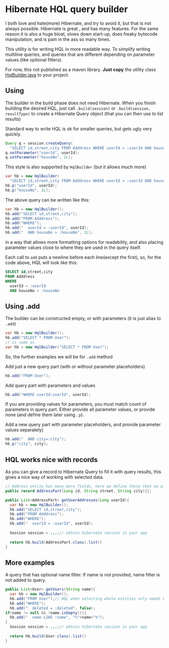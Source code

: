 # Hibernate HQL query builder
I both love and hate(more) Hibernate, and try to avoid it, but that is not always possible. Hibernate is great , and has many features. For the same reason it is also a huge bloat, slows down start-up, does freaky bytecode manipulation, and is pain in the ass so many times. 

This utility is for writing HQL in more readable way. To simplify writing multiline queries, and queries that are different depending on parameter values (like optional filters).

For now, this not published as a maven library. **Just copy** the utility class [HqlBuilder.java](src/main/java/hr/hrg/hql/HqlBuilder.java)  to your project.

## Using

The builder in the build phase does not need Hibernate. When you finish building the desired HQL, just call `.build(session)` or `.build(session, resultType)` to create a Hibernate Query object (that you can then use to list results) 



Standard way to write HQL is ok for smaller queries, but gets ugly very quickly.

```java
Query q = session.createQuery(
  "SELECT id,street,city FROM Adddress WHERE userId = :userId AND houseNo > :houseNo")
q.setParameter("userId", userId);
q.setParameter("houseNo", 2L);
```



This style is also supported by `HqlBuilder` (but it allows much more)

```java
var hb = new HqlBuilder(
  "SELECT id,street,city FROM Adddress WHERE userId = :userId AND houseNo > :houseNo");
hb.p("userId", userId);
hb.p("houseNo", 2L);
```

The above query can be written like this:

```java
var hb = new HqlBuilder();
hb.add("SELECT id,street,city");
hb.add("FROM Adddress");
hb.add("WHERE");
hb.add("  userId = :userId", userId);
hb.add("  AND houseNo > :houseNo", 2L);
```

in a way that allows more formatting options for readability, and also placing parameter values close to where they are used in the query itself. 

Each call to `add` puts a newline before each line(except the first), so, for the code above, HQL will look like this:

```sql
SELECT id,street,city
FROM Adddress
WHERE
  userId = :userId
  AND houseNo > :houseNo  
```



## Using .add

The builder can be constructed empty, or with parameters (it is just alias to `.add`)

```java
var hb = new HqlBuilder();
hb.add("SELECT * FROM User");
// is same as
var hb = new HqlBuilder("SELECT * FROM User");
```

So, the further examples we will be for `.add` method



Add just a new query part (with or without parameter placeholders)

```java
hb.add("FROM User");
```



Add query part with parameters and values

```java
hb.add("WHERE userId:userId", userId);
```

If you are providing values for parameters, you must match count of parameters in query part. Either provide all parameter values, or provide none (and define them later using `.p`).



Add a new query part with parameter placeholders, and provide parameter values separately)

```java
hb.add("  AND city=:city");
hb.p("city", city);
```



## HQL works nice with records

As you can give a record to Hibernate Query to fill it with query results, this gives a nice way of working with selected data.

```java
// Address entity has many more fields, here we define those that we plan to select
public record AddressPart(Long id, String street, String city){};

public List<AddressPart> getUserAddresses(Long userId){
  var hb = new HqlBuilder();
  hb.add("SELECT id,street,city");
  hb.add("FROM Adddress");
  hb.add("WHERE");
  hb.add("  userId = :userId", userId);
  
  Session session = ...;// obtain hibernate session in your app
  
  return hb.build(AddressPart.class).list()
}
```



## More examples

A query that has optional name filter. If name is not provided, name filter is not added to query.

```java
public List<User> getUsers(String name){
  var hb = new HqlBuilder();
  hb.add("FROM User");// HQL when selecting whole entities only needs FROM
  hb.add("WHERE");
  hb.add("  deleted = :deleted", false);
if(name != null && !name.isEmpty()){
  hb.add("  name LIKE :name", "%"+name+"%");
}
  Session session = ...;// obtain hibernate session in your app
  
  return hb.build(User.class).list()
}
```

